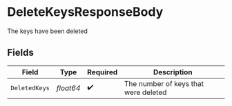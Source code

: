 # DeleteKeysResponseBody

The keys have been deleted


## Fields

| Field                                | Type                                 | Required                             | Description                          |
| ------------------------------------ | ------------------------------------ | ------------------------------------ | ------------------------------------ |
| `DeletedKeys`                        | *float64*                            | :heavy_check_mark:                   | The number of keys that were deleted |